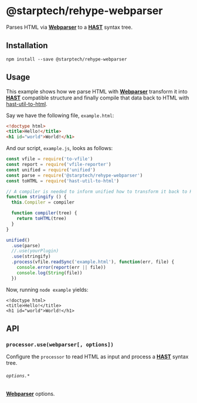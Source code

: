 # @starptech/rehype-webparser

Parses HTML via [**Webparser**](https://github.com/Prettyhtml/prettyhtml/tree/master/packages/webparser) to a [**HAST**](https://github.com/syntax-tree/hast) syntax tree.

## Installation

```
npm install --save @starptech/rehype-webparser
```

## Usage

This example shows how we parse HTML with [**Webparser**](https://github.com/Prettyhtml/prettyhtml/blob/master/packages/webparser) transform it into [**HAST**](https://github.com/syntax-tree/hast) compatible structure and finally compile that data back to HTML with [hast-util-to-html](https://github.com/syntax-tree/hast-util-to-html).

Say we have the following file, `example.html`:

```html
<!doctype html>
<title>Hello!</title>
<h1 id="world">World!</h1>
```

And our script, `example.js`, looks as follows:

```javascript
const vfile = require('to-vfile')
const report = require('vfile-reporter')
const unified = require('unified')
const parse = require('@starptech/rehype-webparser')
const toHTML = require('hast-util-to-html')

// A compiler is needed to inform unified how to transform it back to HTML
function stringify () {
  this.Compiler = compiler

  function compiler(tree) {
    return toHTML(tree)
  }
}

unified()
  .use(parse)
  //.use(yourPlugin)
  .use(stringify)
  .process(vfile.readSync('example.html'), function(err, file) {
    console.error(report(err || file))
    console.log(String(file))
  })
```

Now, running `node example` yields:

```text
<!doctype html>
<title>Hello!</title>
<h1 id="world">World!</h1>
```

## API

### `processor.use(webparser[, options])`

Configure the `processor` to read HTML as input and process a
[**HAST**](https://github.com/syntax-tree/hast) syntax tree.

###### `options.*`

[**Webparser**](https://github.com/Prettyhtml/prettyhtml/blob/master/packages/webparser) options.
